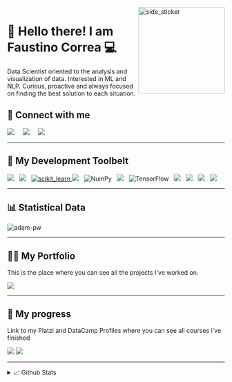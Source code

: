 <img align="right" width=200px height=200px alt="side_sticker" src="https://media.giphy.com/media/TEnXkcsHrP4YedChhA/giphy.gif" />
    
<h1>👋 Hello there! I am Faustino Correa 💻</h1>

<p>
    Data Scientist oriented to the analysis and visualization of data. Interested in ML and NLP.
    Curious, proactive and always focused on finding the best solution to each situation.
</p>

<h2>
  📧 Connect with me
</h2>

<p>
    <a href="https://www.linkedin.com/in/faustino-correa-munoz/"><img src="https://img.shields.io/badge/linkedin-%230077B5.svg?&style=for-the-badge&logo=linkedin&logoColor=white" /></a>&nbsp;&nbsp;&nbsp;&nbsp;
    <a href="mailto:faustino.correa.m@gmail.com?subject=Hello%20Faustino"><img src="https://img.shields.io/badge/gmail-%23D14836.svg?&style=for-the-badge&logo=gmail&logoColor=white" /></a>&nbsp;&nbsp;&nbsp;&nbsp;
    <a href="https://twitter.com/FaustinoCorreaM"><img src="https://img.shields.io/badge/twitter-%231DA1F2.svg?&style=for-the-badge&logo=twitter&logoColor=white" /></a>&nbsp;&nbsp;&nbsp;&nbsp;
</p>

<hr>

<h2>🔨 My Development Toolbelt</h2>

<p>
  <img src="https://img.shields.io/badge/Python-3776AB?style=for-the-badge&logo=python&logoColor=white"/>&nbsp;&nbsp;
  <img src="https://img.shields.io/badge/Jupyter-orange?style=for-the-badge&logo=Jupyter&logoColor=white" />&nbsp;&nbsp;
    <a href="https://scikit-learn.org/" target="_blank"> <img src="https://img.shields.io/badge/scikit_learn-F7931E?style=for-the-badge&logo=scikit-learn&logoColor=white" alt="scikit_learn"/> </a>
  <img src="https://img.shields.io/badge/pandas%20-%23150458.svg?&style=for-the-badge&logo=pandas&logoColor=white" />&nbsp;&nbsp;
  <img alt="NumPy" src="https://img.shields.io/badge/numpy%20-%23013243.svg?&style=for-the-badge&logo=numpy&logoColor=white" />&nbsp;&nbsp;
  <img  src="https://img.shields.io/badge/-Plotly-3F4F75?style=for-the-badge&logo=Plotly&logoColor=white"/>&nbsp;&nbsp;
  <img alt="TensorFlow" src="https://img.shields.io/badge/TensorFlow%20-%23FF6F00.svg?&style=for-the-badge&logo=TensorFlow&logoColor=white" />&nbsp;&nbsp;
  <img src="https://img.shields.io/badge/git%20-%23F05133.svg?&style=for-the-badge&logo=git&logoColor=white" />&nbsp;&nbsp;
  <img src="https://img.shields.io/badge/mysql%20-%23016B93.svg?&style=for-the-badge&logo=mysql&logoColor=white" />&nbsp;&nbsp;
  <img src="https://img.shields.io/badge/linux%20-%23000.svg?&style=for-the-badge&logo=linux&logoColor=white" />&nbsp;&nbsp;
  <img src="https://img.shields.io/badge/github%20-%23000.svg?&style=for-the-badge&logo=github&logoColor=white" />&nbsp;&nbsp;
</p>

<hr>

<h2>📊 Statistical Data</h2>
<p><img align="center"
    src="https://github-readme-stats.vercel.app/api/top-langs?username=FaustinoAndres&show_icons=true&locale=en&bg_color=0d1117&text_color=ffffff&layout=compact"
    alt="adam-pw" 
    bg_color=#808080/></p>
<hr>

<h2>👨‍💻 My Portfolio</h2>

<p>This is the place where you can see all the projects I've worked on.</p>
<p>   
    <a href="https://github.com/FaustinoAndres">
    <img src="https://img.shields.io/badge/-Portfolio%20Here-FFFFFF?&logo=GitHub&logoColor=black&style=for-the-badge"/></a>
</p>
<hr>


<h2>🚀 My progress</h2>

<p>Link to my Platzi and DataCamp Profiles where you can see all courses i've finished</p>
<p>
    <a href="https://www.datacamp.com/profile/faustinocorream">
    <img src="https://img.shields.io/badge/-Datacamp-09192C?style=for-the-badge&labelColor=09192C&logo=Datacamp&logoColor=03EE62" /></a>
    <a href="https://platzi.com/p/faustinoandres/">
    <img src="https://img.shields.io/badge/-Platzi-223452?style=for-the-badge&labelColor=223452&logo=Platzi&logoColor=97CA3E" /></a>&nbsp;&nbsp;
</p>

<hr>

<details>
<summary>
  📈 Github Stats
</summary>

<br >

<p>
    <a href="https://github.com/FaustinoAndres/"><img src="https://shields-io-visitor-counter.herokuapp.com/badge?page=FaustinoAndres.FaustinoAndres&label=Visitor%20Counter&labelColor=000000&logo=GitHub&logoColor=FFFFFF&color=1D70B8&style=for-the-badge"/></a>&nbsp;&nbsp;
  <a href="https://github.com/FaustinoAndres/"><img src="https://img.shields.io/github/followers/FaustinoAndres?color=5C005C&logo=Github&logoColor=FFFFFF&style=for-the-badge&labelColor=5C005C"/></a
</p>
</details>
